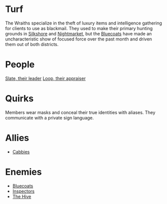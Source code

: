 <!-- TITLE: The Wraiths -->
<!-- SUBTITLE: A mysterious crew of masked thieves and spies -->

# Turf
The Wraiths specialize in the theft of luxury items and intelligence gathering for clients to use as blackmail. They used to make their primary hunting grounds in [Silkshore](silkshore) and [Nightmarket](nightmarket), but the [Bluecoats](bluecoats) have made an uncharacteristic show of focused force over the past month and driven them out of both districts.
# People
[Slate, their leader](slate)
[Loop, their appraiser](loop)
# Quirks
Members wear masks and conceal their true identities with aliases. They communicate with a private sign language.
# Allies
* [Cabbies](cabbies)
# Enemies
* [Bluecoats](bluecoats)
* [Inspectors](inspectors)
* [The Hive](hive)